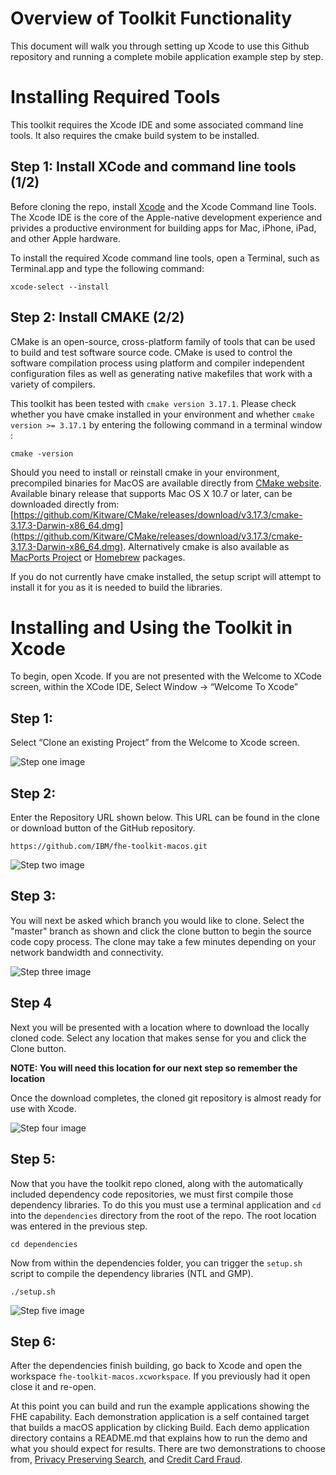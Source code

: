 # Overview of Toolkit Functionality


This document will walk you through setting up Xcode to use this Github repository and running
a complete mobile application example step by step.








# Installing Required Tools 

This toolkit requires the Xcode IDE and some associated command line tools. It also requires the cmake build system to be installed. 




## Step 1: Install XCode and command line tools (1/2)


Before cloning the repo, install [Xcode](https://developer.apple.com/xcode/) and the Xcode Command line Tools.  The Xcode IDE is the core of the Apple-native development experience and privides a productive environment for building apps for Mac, iPhone, iPad, and other Apple hardware.

To install the required Xcode command line tools, open a Terminal, such as Terminal.app and type the following command: 

```
xcode-select --install
```




## Step 2: Install CMAKE (2/2)

CMake is an open-source, cross-platform family of tools that can be used to build and test software source code. CMake is used to control the software compilation process using platform and compiler independent configuration files as well as generating native makefiles that work with a variety of compilers.

This toolkit has been tested with `cmake version 3.17.1`. Please check whether you have cmake installed in your environment and whether `cmake version >= 3.17.1` by entering the following command in a terminal window :

```
cmake -version
```

Should you need to install or reinstall cmake in your environment, precompiled binaries for MacOS are available directly from  [CMake website](https://cmake.org/download/). Available binary release that supports Mac OS X 10.7 or later, can be downloaded directly from: [https://github.com/Kitware/CMake/releases/download/v3.17.3/cmake-3.17.3-Darwin-x86_64.dmg](https://github.com/Kitware/CMake/releases/download/v3.17.3/cmake-3.17.3-Darwin-x86_64.dmg).  Alternatively cmake is also available as [MacPorts Project](https://www.macports.org/) or [Homebrew](https://brew.sh/) packages. 

If you do not currently have cmake installed, the setup script will attempt to install it for you as it is needed to build the libraries.




# Installing and Using the Toolkit in Xcode


To begin, open Xcode. If you are not presented with the Welcome to XCode screen, within the XCode IDE, Select Window -> “Welcome To Xcode” 



## Step 1: 
Select “Clone an existing Project” from the Welcome to Xcode screen. 
 
![Step one image](/Documentation/Images/Step%201.png?raw=true "Cloning and existing Project from the Welcome to Xcode screen")



## Step 2: 
Enter the Repository URL shown below. This URL can be found in the clone or download button of the GitHub repository. 

```
https://github.com/IBM/fhe-toolkit-macos.git
```

![Step two image](/Documentation/Images/Step%202.png?raw=true "Enter the repository URL")



## Step 3: 
You will next be asked which branch you would like to clone. Select the "master" branch as shown and click the clone button to begin the source code copy process. The clone may take a few minutes depending on your network bandwidth and connectivity. 

![Step three image](/Documentation/Images/Step%203.png?raw=true "Selecting the master branch")



## Step 4

Next you will be presented with a location where to download the locally cloned code. 
Select any location that makes sense for you and click the Clone button. 

**NOTE: You will need this location for our next step so remember the location**

Once the download completes, the cloned git repository is almost ready for use with Xcode. 

![Step four image](/Documentation/Images/Step%204.png?raw=true "Selecting a download location")


## Step 5: 
Now that you have the toolkit repo cloned, along with the automatically included dependency code repositories, we must first compile those dependency libraries. To do this you must use a terminal application and `cd` into the `dependencies` directory from the root of the repo. The root location was entered in the previous step. 


```
cd dependencies
```

Now from within the dependencies folder, you can trigger the `setup.sh` script to compile the dependency libraries (NTL and GMP). 

``` 
./setup.sh
```     
 

![Step five image](/Documentation/Images/Step%205.png?raw=true "Building Dependencies")


## Step 6:
After the dependencies finish building, go back to Xcode and open the workspace `fhe-toolkit-macos.xcworkspace`.  If you previously had it open close it and re-open.

At this point you can build and run the example applications showing the FHE capability. Each demonstration application is a self contained target that builds a macOS application by clicking Build. 
Each demo application directory contains a README.md that explains how to run the demo and what you should expect for results.  There are two demonstrations to choose from, [Privacy Preserving Search](/Privacy%20Preserving%20Search/README.md), and [Credit Card Fraud](/Credit%20Card%20Fraud/README.md). 
